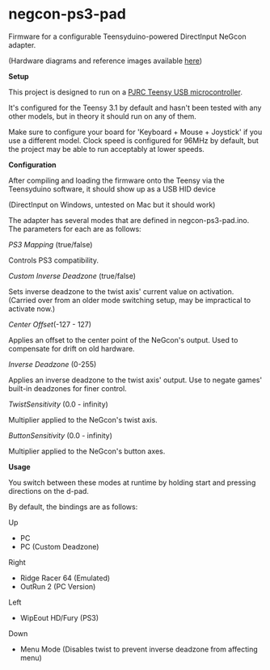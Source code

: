 # negcon-ps3-pad

Firmware for a configurable Teensyduino-powered DirectInput NeGcon adapter.

(Hardware diagrams and reference images available [here](http://imgur.com/a/RzTdb))

**Setup**

This project is designed to run on a [PJRC Teensy USB microcontroller](http://www.pjrc.com/teensy/index.html).

It's configured for the Teensy 3.1 by default and hasn't been tested with any other models, but in theory it should run on any of them.

Make sure to configure your board for 'Keyboard + Mouse + Joystick' if you use a different model. Clock speed is configured for 96MHz by default, but the project may be able to run acceptably at lower speeds.

**Configuration**

After compiling and loading the firmware onto the Teensy via the Teensyduino software, it should show up as a USB HID device

(DirectInput on Windows, untested on Mac but it should work)


The adapter has several modes that are defined in negcon-ps3-pad.ino. The parameters for each are as follows:

_PS3 Mapping_ (true/false)

Controls PS3 compatibility.

_Custom Inverse Deadzone_ (true/false)

Sets inverse deadzone to the twist axis' current value on activation. (Carried over from an older mode switching setup, may be impractical to activate now.)

_Center Offset_(-127 - 127)

Applies an offset to the center point of the NeGcon's output. Used to compensate for drift on old hardware.

_Inverse Deadzone_ (0-255)

Applies an inverse deadzone to the twist axis' output. Use to negate games' built-in deadzones for finer control.

_TwistSensitivity_ (0.0 - infinity)

Multiplier applied to the NeGcon's twist axis.

_ButtonSensitivity_ (0.0 - infinity)

Multiplier applied to the NeGcon's button axes.

**Usage**

You switch between these modes at runtime by holding start and pressing directions on the d-pad.

By default, the bindings are as follows:

Up
* PC
* PC (Custom Deadzone)

Right
* Ridge Racer 64 (Emulated)
* OutRun 2 (PC Version)

Left
* WipEout HD/Fury (PS3)

Down
* Menu Mode (Disables twist to prevent inverse deadzone from affecting menu)
